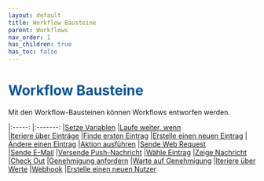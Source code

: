 ```yaml
---
layout: default
title: Workflow Bausteine
parent: Workflows
nav_order: 1
has_children: true
has_toc: false
---
```


# <span style="color:#0b5394">**Workflow Bausteine**</span>

Mit den Workflow-Bausteinen können Workflows entworfen werden.

|:-----:            |:-------:
|[Setze Variablen](/docs/workflows/grand-childs-bricks/set-variable.html)  |[Laufe weiter, wenn](/docs/workflows/grand-childs-bricks/continue-if.html)              
|[Iteriere über Einträge](/docs/workflows/grand-childs-bricks/iterate-records.html) |[Finde ersten Eintrag](/docs/workflows/grand-childs-bricks/get-first-record.html) 
|[Erstelle einen neuen Eintrag](/docs/workflows/grand-childs-bricks/create-record.html)  |[Ändere einen Eintrag](/docs/workflows/grand-childs-bricks/alter-record.html)
|[Aktion ausführen](/docs/workflows/grand-childs-bricks/run-action.html) |[Sende Web Request](/docs/workflows/grand-childs-bricks/web-request.html)   
|[Sende E-Mail](/docs/workflows/grand-childs-bricks/send-mail.html) |[Versende Push-Nachricht](/docs/workflows/grand-childs-bricks/choose-record.html) 
|[Wähle Eintrag](/docs/workflows/grand-childs-bricks/choose-record.html) |[Zeige Nachricht](/docs/workflows/grand-childs-bricks/send-notification.html) 
|[Check Out](/docs/workflows/grand-childs-bricks/check-out.html) |[Genehmigung anfordern](/docs/workflows/grand-childs-bricks/request-approval.html) 
|[Warte auf Genehmigung](/docs/workflows/grand-childs-bricks/await-approval.html) |[Iteriere über Werte](/docs/workflows/grand-childs-bricks/iterate-values.html) 
|[Webhook](/docs/workflows/grand-childs-bricks/webhook.html) |[Erstelle einen neuen Nutzer](/docs/workflows/grand-childs-bricks/create-user.html)

